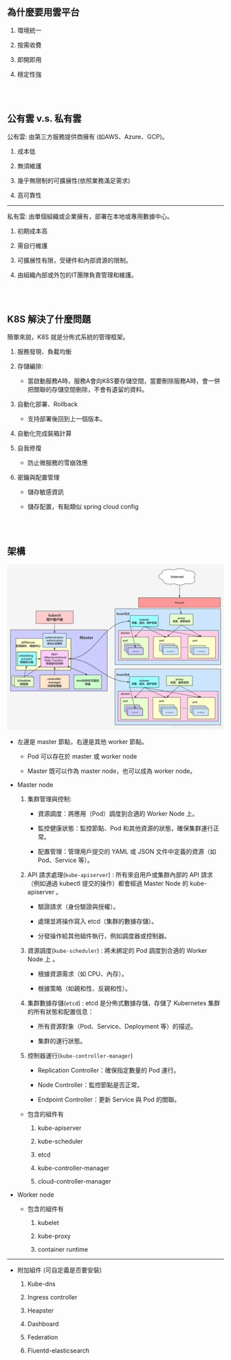 ## 為什麼要用雲平台

1. 環境統一

2. 按需收費

3. 即開即用

4. 穩定性強

<br/>

<br/>

## 公有雲 v.s. 私有雲

公有雲: 由第三方服務提供商擁有 (如AWS、Azure、GCP)。

1. 成本低

2. 無須維護

3. 幾乎無限制的可擴展性(依照業務滿足需求)

4. 高可靠性

---

私有雲: 由單個組織或企業擁有，部署在本地或專用數據中心。

1. 初期成本高

2. 需自行維護

3. 可擴展性有限，受硬件和內部資源的限制。

4. 由組織內部或外包的IT團隊負責管理和維護。

<br/>

<br/>

## K8S 解決了什麼問題

簡單來說，K8S 就是分佈式系統的管理框架。

1. 服務發現、負載均衡

2. 存儲編排: 

    - 當啟動服務A時，服務A會向K8S要存儲空間，當要刪除服務A時，會一併把關聯的存儲空間刪除，不會有遺留的資料。

3. 自動化部署、Rollback

    - 支持部署後回到上一個版本。

4. 自動化完成裝箱計算

5. 自我修復

    - 防止微服務的雪崩效應

6. 密鑰與配置管理

    - 儲存敏感資訊

    - 儲存配置，有點類似 spring cloud config

<br/>

<br/>

## 架構

<img src='../_image/2233058-20210805105202343-1017707449.png'>


<br/>

* 左邊是 master 節點，右邊是其他 worker 節點。

    * Pod 可以存在於 master 或 worker node
    
    * Master 既可以作為 master node，也可以成為 worker node。

* Master node

    1. 集群管理與控制:

        * 資源調度：將應用（Pod）調度到合適的 Worker Node 上。
        
        * 監控健康狀態：監控節點、Pod 和其他資源的狀態，確保集群運行正常。

        * 配置管理：管理用戶提交的 YAML 或 JSON 文件中定義的資源（如 Pod、Service 等）。

    2. API 請求處理(`kube-apiserver`) : 所有來自用戶或集群內部的 API 請求（例如通過 kubectl 提交的操作）都會經過 Master Node 的 kube-apiserver 。

        * 驗證請求（身份驗證與授權）。

        * 處理並將操作寫入 etcd（集群的數據存儲）。

        * 分發操作給其他組件執行，例如調度器或控制器。

    3. 資源調度(`kube-scheduler`) : 將未綁定的 Pod 調度到合適的 Worker Node 上 。

        * 根據資源需求（如 CPU、內存）。

        * 根據策略（如親和性、反親和性）。

    4. 集群數據存儲(`etcd`) : etcd 是分佈式數據存儲，存儲了 Kubernetes 集群的所有狀態和配置信息：

        * 所有資源對象（Pod、Service、Deployment 等）的描述。

        * 集群的運行狀態。

    5. 控制器運行(`kube-controller-manager`)

        * Replication Controller：確保指定數量的 Pod 運行。

        * Node Controller：監控節點是否正常。

        * Endpoint Controller：更新 Service 與 Pod 的關聯。

    * 包含的組件有

        1. kube-apiserver

        2. kube-scheduler

        3. etcd

        4. kube-controller-manager

        5. cloud-controller-manager

* Worker node

    * 包含的組件有

        1. kubelet

        2. kube-proxy

        3. container runtime


--- 

* 附加組件 (可自定義是否要安裝)

    1. Kube-dns

    2. Ingress controller

    3. Heapster

    4. Dashboard

    5. Federation

    6. Fluentd-elasticsearch

<br/>

<br/>